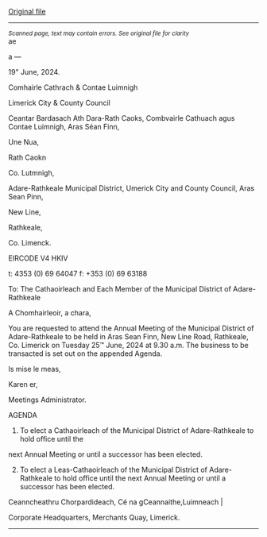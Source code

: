 [Original file](https://www.limerick.ie/sites/default/files/media/documents/2024-06/00-agenda-annual-meeting-of-the-municipal-district-of-adare-rathkeale-25th-june-2024.pdf)

---
*<small>Scanned page, text may contain errors. See original file for clarity</small>*  
ae

a
—

19" June, 2024.

Comhairle Cathrach
& Contae Luimnigh

Limerick City
& County Council

Ceantar Bardasach Ath Dara-Rath Caoks,
Combvairle Cathuach agus Contae Luimnigh,
Aras Séan Finn,

Une Nua,

Rath Caokn

Co. Lutmnigh,

Adare-Rathkeale Municipal District,
Umerick City and County Council,
Aras Sean Pinn,

New Line,

Rathkeale,

Co. Limenck.

EIRCODE V4 HKIV

t: 4353 (0) 69 64047
f: +353 (0) 69 63188

To: The Cathaoirleach and Each Member of the Municipal District of Adare-Rathkeale

A Chomhairleoir, a chara,

You are requested to attend the Annual Meeting of the Municipal District of Adare-Rathkeale to
be held in Aras Sean Finn, New Line Road, Rathkeale, Co. Limerick on Tuesday 25™ June, 2024 at
9.30 a.m. The business to be transacted is set out on the appended Agenda.

Is mise le meas,

Karen er,

Meetings Administrator.

AGENDA

1. To elect a Cathaoirleach of the Municipal District of Adare-Rathkeale to hold office until the

next Annual Meeting or until a successor has been elected.

2. To elect a Leas-Cathaoirleach of the Municipal District of Adare-Rathkeale to hold office
until the next Annual Meeting or until a successor has been elected.

Ceanncheathru Chorpardideach, Cé na gCeannaithe,Luimneach |

Corporate Headquarters, Merchants Quay, Limerick.


---
